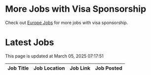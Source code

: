 # More Jobs with Visa Sponsorship

Check out [Europe Jobs](https://github.com/sureshparimi/europejobs#latest-jobs) for more jobs with visa sponsorship.

# Latest Jobs

This page is updated at March 05, 2025 07:17:51

| Job Title | Job Location | Job Link | Job Posted |
| --- | --- | --- | --- |
